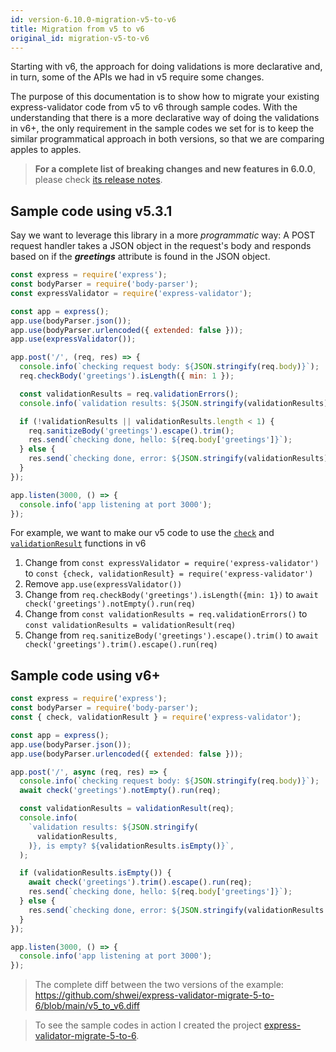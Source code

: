 ```yaml
---
id: version-6.10.0-migration-v5-to-v6
title: Migration from v5 to v6
original_id: migration-v5-to-v6
---
```


Starting with v6, the approach for doing validations is more declarative and, in turn, some of the APIs we had in v5 require some changes.

The purpose of this documentation is to show how to migrate your existing express-validator code from v5 to v6 through sample codes. With the understanding that there is a more declarative way of doing the validations in v6+, the only requirement in the sample codes we set for is to keep the similar programmatical approach in both versions, so that we are comparing apples to apples.

> **For a complete list of breaking changes and new features in 6.0.0**,
> please check [its release notes](https://github.com/express-validator/express-validator/releases/tag/v6.0.0).

## Sample code using v5.3.1

Say we want to leverage this library in a more _programmatic_ way: A POST request handler takes a JSON object in the request's body and responds based on if the **_greetings_** attribute is found in the JSON object.

```js
const express = require('express');
const bodyParser = require('body-parser');
const expressValidator = require('express-validator');

const app = express();
app.use(bodyParser.json());
app.use(bodyParser.urlencoded({ extended: false }));
app.use(expressValidator());

app.post('/', (req, res) => {
  console.info(`checking request body: ${JSON.stringify(req.body)}`);
  req.checkBody('greetings').isLength({ min: 1 });

  const validationResults = req.validationErrors();
  console.info(`validation results: ${JSON.stringify(validationResults)}`);

  if (!validationResults || validationResults.length < 1) {
    req.sanitizeBody('greetings').escape().trim();
    res.send(`checking done, hello: ${req.body['greetings']}`);
  } else {
    res.send(`checking done, error: ${JSON.stringify(validationResults)}`);
  }
});

app.listen(3000, () => {
  console.info('app listening at port 3000');
});
```

For example, we want to make our v5 code to use the [`check`](https://github.com/express-validator/express-validator/blob/master/docs/api-check.md) and [`validationResult`](https://github.com/express-validator/express-validator/blob/master/docs/api-validation-result.md) functions in v6

1. Change from
   `const expressValidator = require('express-validator')` to
   `const {check, validationResult} = require('express-validator')`
2. Remove `app.use(expressValidator())`
3. Change from
   `req.checkBody('greetings').isLength({min: 1})` to
   `await check('greetings').notEmpty().run(req)`
4. Change from
   `const validationResults = req.validationErrors()` to
   `const validationResults = validationResult(req)`
5. Change from
   `req.sanitizeBody('greetings').escape().trim()` to
   `await check('greetings').trim().escape().run(req)`

## Sample code using v6+

```js
const express = require('express');
const bodyParser = require('body-parser');
const { check, validationResult } = require('express-validator');

const app = express();
app.use(bodyParser.json());
app.use(bodyParser.urlencoded({ extended: false }));

app.post('/', async (req, res) => {
  console.info(`checking request body: ${JSON.stringify(req.body)}`);
  await check('greetings').notEmpty().run(req);

  const validationResults = validationResult(req);
  console.info(
    `validation results: ${JSON.stringify(
      validationResults,
    )}, is empty? ${validationResults.isEmpty()}`,
  );

  if (validationResults.isEmpty()) {
    await check('greetings').trim().escape().run(req);
    res.send(`checking done, hello: ${req.body['greetings']}`);
  } else {
    res.send(`checking done, error: ${JSON.stringify(validationResults.array())}`);
  }
});

app.listen(3000, () => {
  console.info('app listening at port 3000');
});
```

> The complete diff between the two versions of the example: https://github.com/shwei/express-validator-migrate-5-to-6/blob/main/v5_to_v6.diff

> To see the sample codes in action I created the project [express-validator-migrate-5-to-6](https://github.com/shwei/express-validator-migrate-5-to-6).
